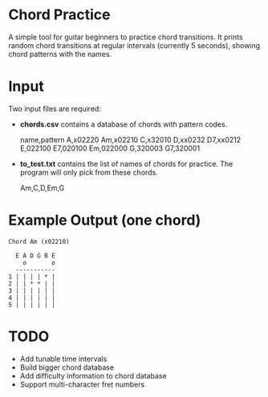 Chord Practice
==============

A simple tool for guitar beginners to practice chord transitions. It prints
random chord transitions at regular intervals (currently 5 seconds), showing
chord patterns with the names.

Input
=====

Two input files are required:

* **chords.csv** contains a database of chords with pattern codes.

    name,pattern
    A,x02220
    Am,x02210
    C,x32010
    D,xx0232
    D7,xx0212
    E,022100
    E7,020100
    Em,022000
    G,320003
    G7,320001

* **to\_test.txt** contains the list of names of chords for practice. The program will
only pick from these chords.

    Am,C,D,Em,G


Example Output (one chord)
==========================

    Chord Am (x02210)
    
      E A D G B E
        o       o
      -----------
    1 | | | | * |
    2 | | * * | |
    3 | | | | | |
    4 | | | | | |
    5 | | | | | |

TODO
====
* Add tunable time intervals
* Build bigger chord database
* Add difficulty information to chord database
* Support multi-character fret numbers
